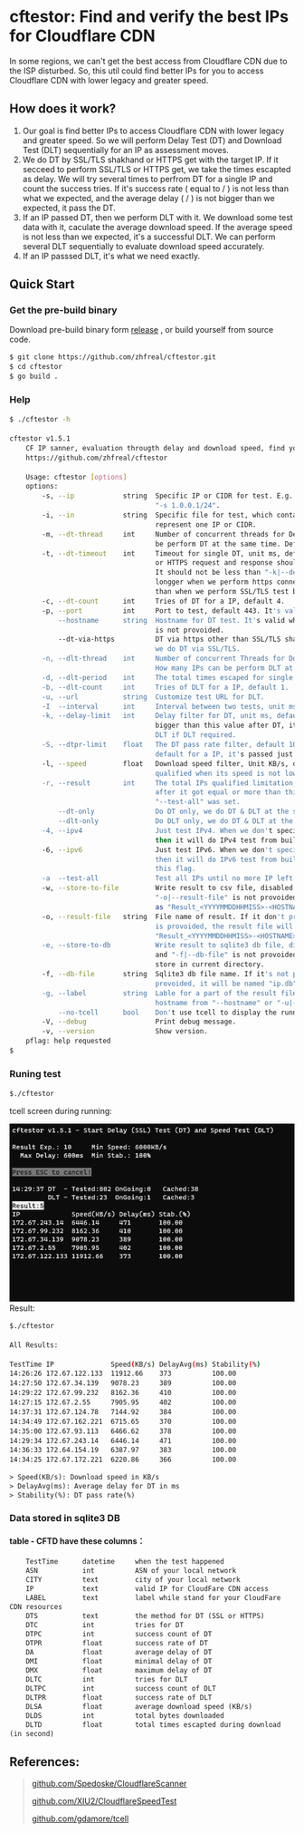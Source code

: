 # cftestor:  Find and verify the best IPs for Cloudflare CDN

In some regions, we can't get the best access from Cloudflare CDN due to the ISP disturbed. So, this util could find better IPs for you to access Cloudflare CDN with lower legacy and greater speed.

## How does it work?
1. Our goal is find better IPs to access Cloudflare CDN with lower legacy and greater speed. So we will perform Delay Test (DT) and Download Test (DLT) sequentially for an IP as assessment moves.
2. We do DT by SSL/TLS shakhand or HTTPS get with the target IP. If it secceed to perform SSL/TLS or HTTPS get, we take the times escapted as delay. We will try several times to perfrom DT for a single IP and count the success tries. If it's success rate ( equal to <count of success>/<tries> ) is not less than what we expected, and the average delay ( <sum of every delay>/<count of success> ) is not bigger than we expected, it pass the DT.
3. If an IP passed DT, then we perform DLT with it. We download some test data with it, caculate the average download speed. If the average speed is not less than we expected, it's a successful DLT. We can perform several DLT sequentially to evaluate download speed accurately.
4. If an IP passsed DLT, it's what we need exactly.

## Quick Start

### Get the pre-build binary

Download pre-build binary form [release](https://github.com/zhfreal/cftestor/releases) , or build yourself from source code.

```bash
$ git clone https://github.com/zhfreal/cftestor.git
$ cd cftestor
$ go build .
```
### Help
```bash
$ ./cftestor -h

cftestor v1.5.1
    CF IP sanner, evaluation througth delay and download speed, find your best IPs Cloudfare CDN applications.
    https://github.com/zhfreal/cftestor

    Usage: cftestor [options]
    options:
        -s, --ip            string  Specific IP or CIDR for test. E.g.: "-s 1.0.0.1", "-s 1.0.0.1/32",
                                    "-s 1.0.0.1/24".
        -i, --in            string  Specific file for test, which contains multiple lines. Each line
                                    represent one IP or CIDR.
        -m, --dt-thread     int     Number of concurrent threads for Delay Test(DT). How many IPs can
                                    be perform DT at the same time. Default 20 threads.
        -t, --dt-timeout    int     Timeout for single DT, unit ms, default 1000ms. A single SSL/TLS
                                    or HTTPS request and response should be finished before timeout.
                                    It should not be less than "-k|--delay-limit", It should be
                                    longger when we perform https connections test by "-dt-via-https"
                                    than when we perform SSL/TLS test by default.
        -c, --dt-count      int     Tries of DT for a IP, default 4.
        -p, --port          int     Port to test, default 443. It's valid when "--only-dt" and "--dt-via-https".
            --hostname      string  Hostname for DT test. It's valid when "--dt-only" is no and "--dt-via-https"
                                    is not provoided.
            --dt-via-https          DT via https other than SSL/TLS shakehand. It's disabled by default,
                                    we do DT via SSL/TLS.
        -n, --dlt-thread    int     Number of concurrent Threads for Download Test(DLT), default 1.
                                    How many IPs can be perform DLT at the same time.
        -d, --dlt-period    int     The total times escaped for single DLT, default 10s.
        -b, --dlt-count     int     Tries of DLT for a IP, default 1.
        -u, --url           string  Customize test URL for DLT.
        -I  --interval      int     Interval between two tests, unit ms, default 500ms.
        -k, --delay-limit   int     Delay filter for DT, unit ms, default 600ms. If A ip's average delay
                                    bigger than this value after DT, it is not qualified and won't do
                                    DLT if DLT required.
        -S, --dtpr-limit    float   The DT pass rate filter, default 100%. It means do 4 times DTs by
                                    default for a IP, it's passed just when no single DT failed.
        -l, --speed         float   Download speed filter, Unit KB/s, default 6000KB/s. After DLT, it's
                                    qualified when its speed is not lower than this value.
        -r, --result        int     The total IPs qualified limitation, default 10. The Process will stop
                                    after it got equal or more than this indicated. It would be invalid if
                                    "--test-all" was set.
            --dt-only               Do DT only, we do DT & DLT at the same time by default.
            --dlt-only              Do DLT only, we do DT & DLT at the same time by default.
        -4, --ipv4                  Just test IPv4. When we don't specify IPs to test by "-s" or "-i",
                                    then it will do IPv4 test from build-in IPs from CloudFlare by default.
        -6, --ipv6                  Just test IPv6. When we don't specify IPs to test by "-s" or "-i",
                                    then it will do IPv6 test from build-in IPs from CloudFlare by using
                                    this flag.
        -a  --test-all              Test all IPs until no more IP left. It's disabled by default.
        -w, --store-to-file         Write result to csv file, disabled by default. If it is provoided and
                                    "-o|--result-file" is not provoided, the result file will be named
                                    as "Result_<YYYYMMDDHHMISS>-<HOSTNAME>.csv" and be stored in current DIR.
        -o, --result-file   string  File name of result. If it don't provoided and "-w|--store-to-file"
                                    is provoided, the result file will be named as
                                    "Result_<YYYYMMDDHHMISS>-<HOSTNAME>.csv" and be stroed in current DIR.
        -e, --store-to-db           Write result to sqlite3 db file, disabled by default. If it's provoided
                                    and "-f|--db-file" is not provoided, it will be named "ip.db" and
                                    store in current directory.
        -f, --db-file       string  Sqlite3 db file name. If it's not provoided and "-e|--store-to-db" is
                                    provoided, it will be named "ip.db" and store in current directory.
        -g, --label         string  Lable for a part of the result file's name and sqlite3 record. It's
                                    hostname from "--hostname" or "-u|--url" by default.
            --no-tcell      bool    Don't use tcell to display the running procedure, disabled by default.
        -V, --debug                 Print debug message.
        -v, --version               Show version.
    pflag: help requested
$
```
### Runing test
```bash
$./cftestor
```
tcell screen during running:

![alt text](Result.png "running")</br>
Result:
```bash
$./cftestor

All Results:

TestTime IP              Speed(KB/s) DelayAvg(ms) Stability(%)
14:26:26 172.67.122.133  11912.66    373          100.00
14:27:50 172.67.34.139   9078.23     389          100.00
14:29:22 172.67.99.232   8162.36     410          100.00
14:27:15 172.67.2.55     7905.95     402          100.00
14:37:31 172.67.124.78   7144.92     384          100.00
14:34:49 172.67.162.221  6715.65     370          100.00
14:35:00 172.67.93.113   6466.62     378          100.00
14:29:34 172.67.243.14   6446.14     471          100.00
14:36:33 172.64.154.19   6387.97     383          100.00
14:34:25 172.67.172.221  6220.86     366          100.00

```

```
> Speed(KB/s): Download speed in KB/s
> DelayAvg(ms): Average delay for DT in ms
> Stability(%): DT pass rate(%)
```

### Data stored in sqlite3 DB
#### table - CFTD have these columns：
```
    TestTime      datetime     when the test happened
    ASN           int          ASN of your local network
    CITY          text         city of your local network
    IP            text         valid IP for CloudFare CDN access
    LABEL         text         label while stand for your CloudFare CDN resources
    DTS           text         the method for DT (SSL or HTTPS)
    DTC           int          tries for DT
    DTPC          int          success count of DT
    DTPR          float        success rate of DT
    DA            float        average delay of DT
    DMI           float        minimal delay of DT
    DMX           float        maximum delay of DT
    DLTC          int          tries for DLT
    DLTPC         int          success count of DLT
    DLTPR         float        success rate of DLT
    DLSA          float        average download speed (KB/s)
    DLDS          int          total bytes downloaded
    DLTD          float        total times escapted during download (in second)
```
## References:
> 
> <a href="https://github.com/Spedoske/CloudflareScanner">github.com/Spedoske/CloudflareScanner</a>
> 
> <a href="https://github.com/XIU2/CloudflareSpeedTest">github.com/XIU2/CloudflareSpeedTest</a>
> 
> <a href="https://github.com/gdamore/tcell">github.com/gdamore/tcell</a>
>
>   